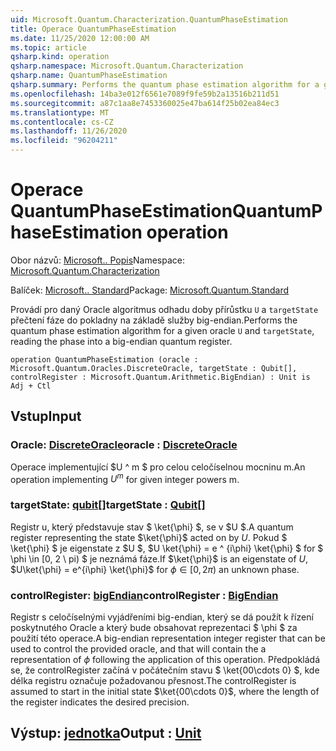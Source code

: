 ```yaml
---
uid: Microsoft.Quantum.Characterization.QuantumPhaseEstimation
title: Operace QuantumPhaseEstimation
ms.date: 11/25/2020 12:00:00 AM
ms.topic: article
qsharp.kind: operation
qsharp.namespace: Microsoft.Quantum.Characterization
qsharp.name: QuantumPhaseEstimation
qsharp.summary: Performs the quantum phase estimation algorithm for a given oracle `U` and `targetState`, reading the phase into a big-endian quantum register.
ms.openlocfilehash: 14ba3e012f6561e7089f9fe59b2a13516b211d51
ms.sourcegitcommit: a87c1aa8e7453360025e47ba614f25b02ea84ec3
ms.translationtype: MT
ms.contentlocale: cs-CZ
ms.lasthandoff: 11/26/2020
ms.locfileid: "96204211"
---
```

# <a name="quantumphaseestimation-operation"></a><span data-ttu-id="e3249-102">Operace QuantumPhaseEstimation</span><span class="sxs-lookup"><span data-stu-id="e3249-102">QuantumPhaseEstimation operation</span></span>

<span data-ttu-id="e3249-103">Obor názvů: [Microsoft.. Popis](xref:Microsoft.Quantum.Characterization)</span><span class="sxs-lookup"><span data-stu-id="e3249-103">Namespace: [Microsoft.Quantum.Characterization](xref:Microsoft.Quantum.Characterization)</span></span>

<span data-ttu-id="e3249-104">Balíček: [Microsoft.. Standard](https://nuget.org/packages/Microsoft.Quantum.Standard)</span><span class="sxs-lookup"><span data-stu-id="e3249-104">Package: [Microsoft.Quantum.Standard](https://nuget.org/packages/Microsoft.Quantum.Standard)</span></span>


<span data-ttu-id="e3249-105">Provádí pro daný Oracle algoritmus odhadu doby přírůstku `U` a `targetState` přečtení fáze do pokladny na základě služby big-endian.</span><span class="sxs-lookup"><span data-stu-id="e3249-105">Performs the quantum phase estimation algorithm for a given oracle `U` and `targetState`, reading the phase into a big-endian quantum register.</span></span>

```qsharp
operation QuantumPhaseEstimation (oracle : Microsoft.Quantum.Oracles.DiscreteOracle, targetState : Qubit[], controlRegister : Microsoft.Quantum.Arithmetic.BigEndian) : Unit is Adj + Ctl
```


## <a name="input"></a><span data-ttu-id="e3249-106">Vstup</span><span class="sxs-lookup"><span data-stu-id="e3249-106">Input</span></span>

### <a name="oracle--discreteoracle"></a><span data-ttu-id="e3249-107">Oracle: [DiscreteOracle](xref:Microsoft.Quantum.Oracles.DiscreteOracle)</span><span class="sxs-lookup"><span data-stu-id="e3249-107">oracle : [DiscreteOracle](xref:Microsoft.Quantum.Oracles.DiscreteOracle)</span></span>

<span data-ttu-id="e3249-108">Operace implementující $U ^ m $ pro celou celočíselnou mocninu m.</span><span class="sxs-lookup"><span data-stu-id="e3249-108">An operation implementing $U^m$ for given integer powers m.</span></span>


### <a name="targetstate--qubit"></a><span data-ttu-id="e3249-109">targetState: [qubit](xref:microsoft.quantum.lang-ref.qubit)[]</span><span class="sxs-lookup"><span data-stu-id="e3249-109">targetState : [Qubit](xref:microsoft.quantum.lang-ref.qubit)[]</span></span>

<span data-ttu-id="e3249-110">Registr u, který představuje stav $ \ket{\phi} $, se v $U $.</span><span class="sxs-lookup"><span data-stu-id="e3249-110">A quantum register representing the state $\ket{\phi}$ acted on by $U$.</span></span> <span data-ttu-id="e3249-111">Pokud $ \ket{\phi} $ je eigenstate z $U $, $U \ket{\phi} = e ^ {i\phi} \ket{\phi} $ for $ \phi \in [0, 2 \ pi) $ je neznámá fáze.</span><span class="sxs-lookup"><span data-stu-id="e3249-111">If $\ket{\phi}$ is an eigenstate of $U$, $U\ket{\phi} = e^{i\phi} \ket{\phi}$ for $\phi \in [0, 2\pi)$ an unknown phase.</span></span>


### <a name="controlregister--bigendian"></a><span data-ttu-id="e3249-112">controlRegister: [bigEndian](xref:Microsoft.Quantum.Arithmetic.BigEndian)</span><span class="sxs-lookup"><span data-stu-id="e3249-112">controlRegister : [BigEndian](xref:Microsoft.Quantum.Arithmetic.BigEndian)</span></span>

<span data-ttu-id="e3249-113">Registr s celočíselnými vyjádřeními big-endian, který se dá použít k řízení poskytnutého Oracle a který bude obsahovat reprezentaci $ \phi $ za použití této operace.</span><span class="sxs-lookup"><span data-stu-id="e3249-113">A big-endian representation integer register that can be used to control the provided oracle, and that will contain the a representation of $\phi$ following the application of this operation.</span></span> <span data-ttu-id="e3249-114">Předpokládá se, že controlRegister začíná v počátečním stavu $ \ket{00\cdots 0} $, kde délka registru označuje požadovanou přesnost.</span><span class="sxs-lookup"><span data-stu-id="e3249-114">The controlRegister is assumed to start in the initial state $\ket{00\cdots 0}$, where the length of the register indicates the desired precision.</span></span>



## <a name="output--unit"></a><span data-ttu-id="e3249-115">Výstup: [jednotka](xref:microsoft.quantum.lang-ref.unit)</span><span class="sxs-lookup"><span data-stu-id="e3249-115">Output : [Unit](xref:microsoft.quantum.lang-ref.unit)</span></span>


